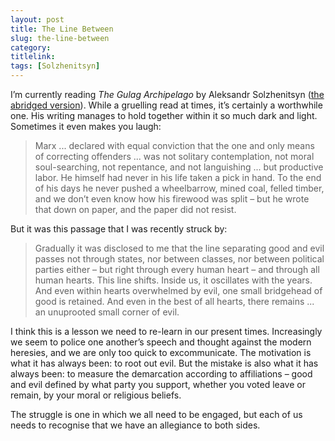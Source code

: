 ```yaml
---
layout: post
title: The Line Between
slug: the-line-between
category: 
titlelink: 
tags: [Solzhenitsyn]
---
```


I’m currently reading _The Gulag Archipelago_ by Aleksandr Solzhenitsyn ([the abridged version][1]). While a gruelling read at times, it’s certainly a worthwhile one. His writing manages to hold together within it so much dark and light. Sometimes it even makes you laugh:

> Marx ... declared with equal conviction that the one and only means of correcting offenders ... was not solitary contemplation, not moral soul-searching, not repentance, and not languishing ... but productive labor. He himself had never in his life taken a pick in hand. To the end of his days he never pushed a wheelbarrow, mined coal, felled timber, and we don’t even know how his firewood was split – but he wrote that down on paper, and the paper did not resist.

But it was this passage that I was recently struck by:

> Gradually it was disclosed to me that the line separating good and evil passes not through states, nor between classes, nor between political parties either – but right through every human heart – and through all human hearts. This line shifts. Inside us, it oscillates with the years. And even within hearts overwhelmed by evil, one small bridgehead of good is retained. And even in the best of all hearts, there remains ... an unuprooted small corner of evil.
 
I think this is a lesson we need to re-learn in our present times. Increasingly we seem to police one another’s speech and thought against the modern heresies, and we are only too quick to excommunicate. The motivation is what it has always been: to root out evil. But the mistake is also what it has always been: to measure the demarcation according to affiliations – good and evil defined by what party you support, whether you voted leave or remain, by your moral or religious beliefs. 

The struggle is one in which we all need to be engaged, but each of us needs to recognise that we have an allegiance to both sides.

[1]: https://www.amazon.co.uk/Gulag-Archipelago-Abridged-Vintage-Classics/dp/1784871516/
